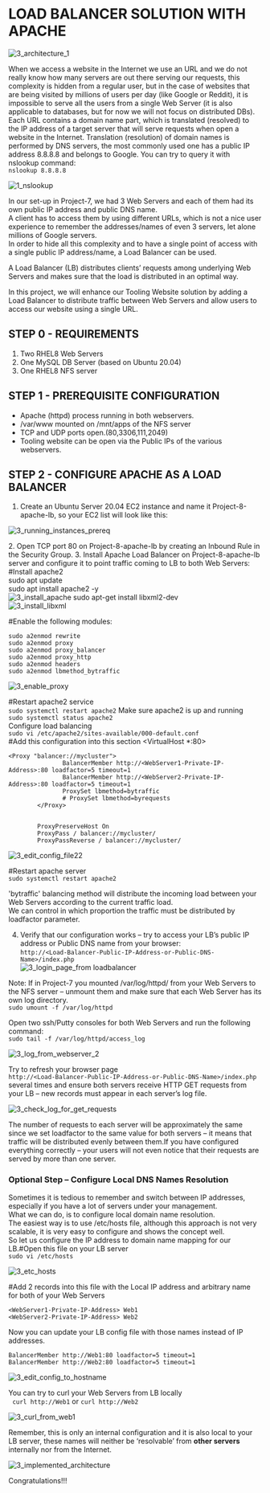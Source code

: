 # LOAD BALANCER SOLUTION WITH APACHE <br>

![3_architecture_1](https://github.com/ifydevops23/DevOps_Tooling_Website_Solution/assets/126971054/3c7250a2-d343-4edf-b38a-3f24d4c51e5d)

When we access a website in the Internet we use an URL and we do not really know how many servers are out there serving our requests, this complexity is hidden from a regular user, but in the case of websites that are being visited by millions of users per day (like Google or Reddit), it is impossible to serve all the users from a single Web Server (it is also applicable to databases, but for now we will not focus on distributed DBs).<br>
Each URL contains a domain name part, which is translated (resolved) to the IP address of a target server that will serve requests when open a website in the Internet. Translation (resolution) of domain names is performed by DNS servers, the most commonly used one has a public IP address 8.8.8.8 and belongs to Google. You can try to query it with nslookup command:<br>
`nslookup 8.8.8.8`<br>

![1_nslookup](https://github.com/ifydevops23/DevOps_Tooling_Website_Solution/assets/126971054/c04a5347-c261-4849-bbb7-279e17fb76f4)

In our set-up in Project-7, we had 3 Web Servers and each of them had its own public IP address and public DNS name. <br>
A client has to access them by using different URLs, which is not a nice user experience to remember the addresses/names of even 3 servers, let alone millions of Google servers. <br>
In order to hide all this complexity and to have a single point of access with a single public IP address/name, a Load Balancer can be used. <br>

A Load Balancer (LB) distributes clients’ requests among underlying Web Servers and makes sure that the load is distributed in an optimal way.<br>

In this project, we will enhance our Tooling Website solution by adding a Load Balancer to distribute traffic between Web Servers and allow users to access our website using a single URL. <br>

## STEP 0 - REQUIREMENTS
1. Two RHEL8 Web Servers
2. One MySQL DB Server (based on Ubuntu 20.04)
3. One RHEL8 NFS server

## STEP 1 - PREREQUISITE CONFIGURATION
- Apache (httpd) process running in both webservers.
- /var/www mounted on /mnt/apps of the NFS server
- TCP and UDP ports open.(80,3306,111,2049)
- Tooling website can be open via the Public IPs of the various webservers.


## STEP 2 - CONFIGURE APACHE AS A LOAD BALANCER
1. Create an Ubuntu Server 20.04 EC2 instance and name it Project-8-apache-lb, so your EC2 list will look like this:<br>

![3_running_instances_prereq](https://github.com/ifydevops23/DevOps_Tooling_Website_Solution/assets/126971054/2b15e83e-36cf-460d-8e6d-15b2d6985bbd)

2. Open TCP port 80 on Project-8-apache-lb by creating an Inbound Rule in the Security Group.
3. Install Apache Load Balancer on Project-8-apache-lb server and configure it to point traffic coming to LB to both Web Servers:<br>
#Install apache2 <br>sudo apt update <br>
sudo apt install apache2 -y <br>
![3_install_apache](https://github.com/ifydevops23/DevOps_Tooling_Website_Solution/assets/126971054/e744df2b-5fb8-48db-85a7-b10c0d149516)
sudo apt-get install libxml2-dev <br>
![3_install_libxml](https://github.com/ifydevops23/DevOps_Tooling_Website_Solution/assets/126971054/c367c8bc-2139-401c-bde6-69189625f896)

#Enable the following modules: <br>
```
sudo a2enmod rewrite 
sudo a2enmod proxy 
sudo a2enmod proxy_balancer 
sudo a2enmod proxy_http 
sudo a2enmod headers 
sudo a2enmod lbmethod_bytraffic 
```
![3_enable_proxy](https://github.com/ifydevops23/DevOps_Tooling_Website_Solution/assets/126971054/bf9fd5c8-8c73-425e-a37f-7bfd2105be16)

#Restart apache2 service <br>
`sudo systemctl restart apache2`
Make sure apache2 is up and running <br>
`sudo systemctl status apache2`<br>
Configure load balancing <br>
`sudo vi /etc/apache2/sites-available/000-default.conf` <br>
#Add this configuration into this section <VirtualHost *:80>  </VirtualHost>

```
<Proxy "balancer://mycluster">
               BalancerMember http://<WebServer1-Private-IP-Address>:80 loadfactor=5 timeout=1
               BalancerMember http://<WebServer2-Private-IP-Address>:80 loadfactor=5 timeout=1
               ProxySet lbmethod=bytraffic
               # ProxySet lbmethod=byrequests
        </Proxy>


        ProxyPreserveHost On
        ProxyPass / balancer://mycluster/
        ProxyPassReverse / balancer://mycluster/
```

![3_edit_config_file22](https://github.com/ifydevops23/DevOps_Tooling_Website_Solution/assets/126971054/6ae0639f-63da-488c-a417-219b433beca1)

#Restart apache server<br>
`sudo systemctl restart apache2`<br>

'bytraffic' balancing method will distribute the incoming load between your Web Servers according to the current traffic load. <br>
We can control in which proportion the traffic must be distributed by loadfactor parameter. <br>

4. Verify that our configuration works – try to access your LB’s public IP address or Public DNS name from your browser:<br>
`http://<Load-Balancer-Public-IP-Address-or-Public-DNS-Name>/index.php` <br>
![3_login_page_from loadbalancer](https://github.com/ifydevops23/DevOps_Tooling_Website_Solution/assets/126971054/d9ef1855-7976-444e-a597-03ae809ce258)

Note: If in Project-7 you mounted /var/log/httpd/ from your Web Servers to the NFS server – unmount them and make sure that each Web Server has its own log directory.<br>
`sudo umount -f /var/log/httpd`

Open two ssh/Putty consoles for both Web Servers and run the following command:<br>
`sudo tail -f /var/log/httpd/access_log`<br>

![3_log_from_webserver_2](https://github.com/ifydevops23/DevOps_Tooling_Website_Solution/assets/126971054/6f706860-1c2a-4d4d-8455-a6e20637e627)


Try to refresh your browser page <br>
`http://<Load-Balancer-Public-IP-Address-or-Public-DNS-Name>/index.php` several times and ensure both servers receive HTTP GET requests from your LB – new records must appear in each server’s log file. <br>

![3_check_log_for_get_requests](https://github.com/ifydevops23/DevOps_Tooling_Website_Solution/assets/126971054/397d95fa-68d6-46ec-afe9-a6cb30af64e0)

The number of requests to each server will be approximately the same since we set loadfactor to the same value for both servers – it means that traffic will be distributed evenly between them.If you have configured everything correctly – your users will not even notice that their requests are served by more than one server. <br>

### **Optional Step – Configure Local DNS Names Resolution**<br>
Sometimes it is tedious to remember and switch between IP addresses, especially if you have a lot of servers under your management.<br>What we can do, is to configure local domain name resolution.<br>
The easiest way is to use /etc/hosts file, although this approach is not very scalable, it is very easy to configure and shows the concept well. <br>
So let us configure the IP address to domain name mapping for our LB.#Open this file on your LB server <br>
`sudo vi /etc/hosts`<br>

![3_etc_hosts](https://github.com/ifydevops23/DevOps_Tooling_Website_Solution/assets/126971054/db3a47bc-35a4-44e0-a6a4-accdcb91ca6c)

#Add 2 records into this file with the Local IP address and arbitrary name for both of your Web Servers
```
<WebServer1-Private-IP-Address> Web1
<WebServer2-Private-IP-Address> Web2
```
Now you can update your LB config file with those names instead of IP addresses.
```
BalancerMember http://Web1:80 loadfactor=5 timeout=1
BalancerMember http://Web2:80 loadfactor=5 timeout=1
```
![3_edit_config_to_hostname](https://github.com/ifydevops23/DevOps_Tooling_Website_Solution/assets/126971054/0d6a5da9-0212-4cca-b106-adb2f03df1bc)

You can try to curl your Web Servers from LB locally<br> 
`curl http://Web1` or `curl http://Web2`<br>

![3_curl_from_web1](https://github.com/ifydevops23/DevOps_Tooling_Website_Solution/assets/126971054/8c7ebfc3-a6f8-4daa-ad22-0d5a2c8b1c1a)

Remember, this is only an internal configuration and it is also local to your LB server, these names will neither be ‘resolvable’ from **other servers** internally nor from the Internet.<br>

![3_implemented_architecture](https://github.com/ifydevops23/DevOps_Tooling_Website_Solution/assets/126971054/5ec1c3cf-2f05-4708-b036-2012f5121f76)

Congratulations!!!
